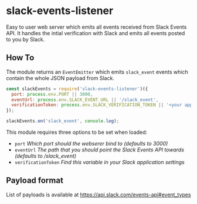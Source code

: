 # slack-events-listener
Easy to user web server which emits all events received from Slack Events API. It handles the intial verification with Slack and emits all events posted to you by Slack.

## How To
The module returns an `EventEmitter` which emits `slack_event` events which contain the whole JSON payload from Slack.

```javascript
const slackEvents = require('slack-events-listener')({
  port: process.env.PORT || 3000,
  eventUrl: process.env.SLACK_EVENT_URL || '/slack_event',
  verificationToken: process.env.SLACK_VERIFICATION_TOKEN || '<your application token>'
});

slackEvents.on('slack_event', console.log);
```

This module requires three options to be set when loaded:

- `port` *Which port should the webserer bind to (defaults to 3000)*
- `eventUrl` *The path that you should point the Slack Events API towards (defaults to /slack_event)*
- `verificationToken` *Find this variable in your Slack application settings*

## Payload format
List of payloads is available at https://api.slack.com/events-api#event_types
